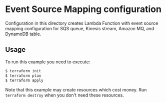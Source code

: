 # Event Source Mapping configuration

Configuration in this directory creates Lambda Function with event source mapping configuration for SQS queue, Kinesis stream, Amazon MQ, and DynamoDB table.

## Usage

To run this example you need to execute:

```bash
$ terraform init
$ terraform plan
$ terraform apply
```

Note that this example may create resources which cost money. Run `terraform destroy` when you don't need these resources.

